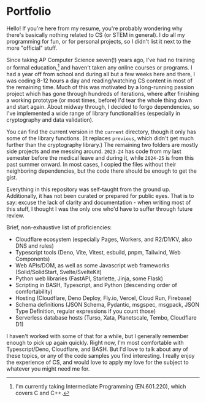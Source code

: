 # Portfolio

Hello! If you're here from my resume, you're probably wondering why there's
basically nothing related to CS (or STEM in general). I do all my programming
for fun, or for personal projects, so I didn't list it next to the more
"official" stuff.

Since taking AP Computer Science seven(!) years ago, I've had no training or
formal education,[^1] and haven't taken any online courses or programs. I had a
year off from school and during all but a few weeks here and there, I was coding
8-12 hours a day and reading/watching CS content in most of the remaining time.
Much of this was motivated by a long-running passion project which has gone
through hundreds of iterations, where after finishing a working prototype (or
most times, before) I'd tear the whole thing down and start again. About midway
through, I decided to forgo dependencies, so I've implemented a wide range of
library functionalities (especially in cryptography and data validation).

You can find the current version in the `current` directory, though it only has
some of the library functions. (It replaces `previous`, which didn't get much
further than the cryptography library.) The remaining two folders are mostly
side projects and me messing around. `2023-24` has code from my last semester
before the medical leave and during it, while `2024-25` is from this past summer
onward. In most cases, I copied the files without their neighboring
dependencies, but the code there should be enough to get the gist.

Everything in this repository was self-taught from the ground up. Additionally,
it has not been curated or prepared for public eyes. That is to say: excuse the
lack of clarity and documentation - when writing most of this stuff, I thought I
was the only one who'd have to suffer through future review.

Brief, non-exhaustive list of proficiencies:

- Cloudflare ecosystem (especially Pages, Workers, and R2/D1/KV, also DNS and
  rules)
- Typescript tools (Deno, Vite, Vitest, esbuild, pnpm, Tailwind, Web Components)
- Web APIs/DOM, as well as some Javascript web frameworks (Solid/SolidStart,
  Svelte/SvelteKit)
- Python web libraries (FastAPI, Starlette, Jinja, some Flask)
- Scripting in BASH, Typescript, and Python (descending order of comfortability)
- Hosting (Cloudflare, Deno Deploy, Fly.io, Vercel, Cloud Run, Firebase)
- Schema definitions (JSON Schema, Pydantic, msgspec, msgpack, JSON Type
  Definition, regular expressions if you count those)
- Serverless database hosts (Turso, Xata, Planetscale, Tembo, Cloudflare D1)

I haven't worked with some of that for a while, but I generally remember enough
to pick up again quickly. Right now, I'm most comfortable with Typescript/Deno,
Cloudflare, and BASH. But I'd love to talk about any of these topics, or any of
the code samples you find interesting. I really enjoy the experience of CS, and
would love to apply my love for the subject to whatever you might need me for.

[^1]: I'm currently taking Intermediate Programming (EN.601.220), which covers C
    and C++.
